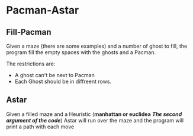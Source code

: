# Pacman-Astar

## Fill-Pacman

Given a maze (there are some examples) and a number of ghost to fill, the program fill the empty spaces with the ghosts and a Pacman.

The restrictions are:
- A ghost can't be next to Pacman
- Each Ghost should be in diffreent rows.

## Astar

Given a filled maze and a Heuristic (**manhattan or euclidea** **_The second argument of the code_**) Astar will run over the maze and the program will print a path with each move

